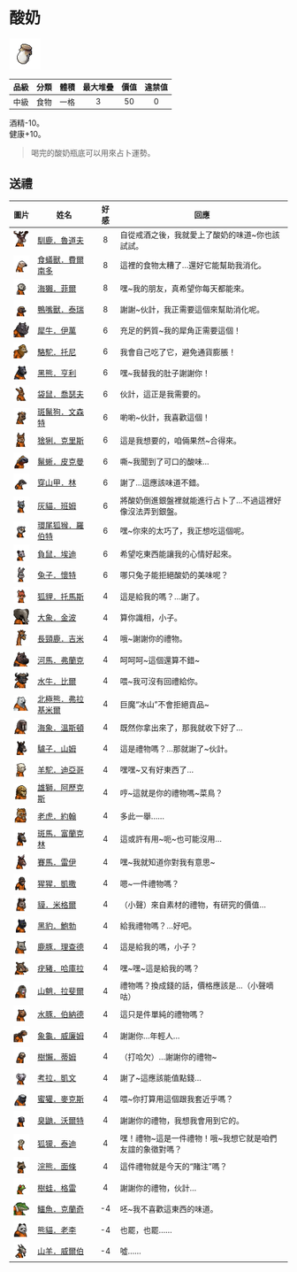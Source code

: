 # 酸奶

![img](images/item_pic_SN.png)

|品級|分類|體積|最大堆疊|價值|違禁值|
|:--:|:--:|:--:|:--:|:--:|:--:|
|中級|食物|一格|3|50|0|

酒精-10。\
健康+10。

> 喝完的酸奶瓶底可以用來占卜運勢。

## 送禮

|圖片|姓名|好感|回應|
|:--:|--|:--:|--|
|![img](images/reindeer.png)|[馴鹿．魯道夫](馴鹿．魯道夫.md)|8|自從戒酒之後，我就愛上了酸奶的味道\~你也該試試。|
|![img](images/Anteater.png)|[食蟻獸．費爾南多](食蟻獸．費爾南多.md)|8|這裡的食物太糟了…還好它能幫助我消化。|
|![img](images/SeaOtter.png)|[海獺．菲爾](海獺．菲爾.md)|8|嘿\~我的朋友，真希望你每天都能來。|
|![img](images/platypus.png)|[鴨嘴獸．泰瑞](鴨嘴獸．泰瑞.md)|8|謝謝\~伙計，我正需要這個來幫助消化呢。|
|![img](images/rhinoceros.png)|[犀牛．伊萬](犀牛．伊萬.md)|6|充足的鈣質\~我的犀角正需要這個！|
|![img](images/camel.png)|[駱駝．托尼](駱駝．托尼.md)|6|我會自己吃了它，避免通貨膨脹！|
|![img](images/BlackBear.png)|[黑熊．亨利](黑熊．亨利.md)|6|嘿\~我替我的肚子謝謝你！|
|![img](images/kangaroo.png)|[袋鼠．喬瑟夫](袋鼠．喬瑟夫.md)|6|伙計，這正是我需要的。|
|![img](images/SpottedHyaena.png)|[斑鬣狗．文森特](斑鬣狗．文森特.md)|6|喲喲\~伙計，我喜歡這個！|
|![img](images/Lynx.png)|[猞猁．克里斯](猞猁．克里斯.md)|6|這是我想要的，咱倆果然\~合得來。|
|![img](images/MarineIguana.png)|[鬣蜥．皮克曼](鬣蜥．皮克曼.md)|6|嘶\~我聞到了可口的酸味…|
|![img](images/pangolin.png)|[穿山甲．林](穿山甲．林.md)|6|謝了…這應該味道不錯。|
|![img](images/cat.png)|[灰貓．班姆](灰貓．班姆.md)|6|將酸奶倒進銀盤裡就能進行占卜了…不過這裡好像沒法弄到銀盤。|
|![img](images/RingTailedLemur.png)|[環尾狐猴．羅伯特](環尾狐猴．羅伯特.md)|6|嘿\~你來的太巧了，我正想吃這個呢。|
|![img](images/Possum.png)|[負鼠．埃迪](負鼠．埃迪.md)|6|希望吃東西能讓我的心情好起來。|
|![img](images/rabbit.png)|[兔子．懷特](兔子．懷特.md)|6|哪只兔子能拒絕酸奶的美味呢？|
|![img](images/fox.png)|[狐貍．托馬斯](狐貍．托馬斯.md)|4|這是給我的嗎？…謝了。|
|![img](images/elephant.png)|[大象．金波](大象．金波.md)|4|算你識相，小子。|
|![img](images/giraffe.png)|[長頸鹿．吉米](長頸鹿．吉米.md)|4|哦\~謝謝你的禮物。|
|![img](images/hippopotamus.png)|[河馬．弗蘭克](河馬．弗蘭克.md)|4|呵呵呵\~這個還算不錯\~|
|![img](images/AfricanBuffalo.png)|[水牛．比爾](水牛．比爾.md)|4|喂\~我可沒有回禮給你。|
|![img](images/PolarBear.png)|[北極熊．弗拉基米爾](北極熊．弗拉基米爾.md)|4|巨魔“冰山”不會拒絕貢品\~|
|![img](images/walrus.png)|[海象．溫斯頓](海象．溫斯頓.md)|4|既然你拿出來了，那我就收下好了…|
|![img](images/donkey.png)|[驢子．山姆](驢子．山姆.md)|4|這是禮物嗎？…那就謝了\~伙計。|
|![img](images/Alpaca.png)|[羊駝．迪亞哥](羊駝．迪亞哥.md)|4|嘿嘿\~又有好東西了…|
|![img](images/lion.png)|[雄獅．阿歷克斯](雄獅．阿歷克斯.md)|4|哼\~這就是你的禮物嗎\~菜鳥？|
|![img](images/tiger.png)|[老虎．約翰](老虎．約翰.md)|4|多此一舉……|
|![img](images/zebra.png)|[斑馬．富蘭克林](斑馬．富蘭克林.md)|4|這或許有用\~呃\~也可能沒用…|
|![img](images/horse.png)|[賽馬．雷伊](賽馬．雷伊.md)|4|嘿\~我就知道你對我有意思\~|
|![img](images/chimpanzee.png)|[猩猩．凱撒](猩猩．凱撒.md)|4|嗯\~一件禮物嗎？|
|![img](images/tapir.png)|[貘．米格爾](貘．米格爾.md)|4|（小聲）來自素材的禮物，有研究的價值…|
|![img](images/BlackPanther.png)|[黑豹．鮑勃](黑豹．鮑勃.md)|4|給我禮物嗎？…好吧。|
|![img](images/DeerDolphin.png)|[鹿豚．理查德](鹿豚．理查德.md)|4|這是給我的嗎，小子？|
|![img](images/Warthog.png)|[疣豬．哈庫拉](疣豬．哈庫拉.md)|4|嘿\~嘿\~這是給我的嗎？|
|![img](images/Mandrill.png)|[山魈．拉斐爾](山魈．拉斐爾.md)|4|禮物嗎？換成錢的話，價格應該是…（小聲嘀咕）|
|![img](images/Capybara.png)|[水豚．伯納德](水豚．伯納德.md)|4|這只是件單純的禮物嗎？|
|![img](images/Tortoise.png)|[象龜．威廉姆](象龜．威廉姆.md)|4|謝謝你…年輕人…|
|![img](images/sloth.png)|[樹懶．蒂姆](樹懶．蒂姆.md)|4|（打哈欠）…謝謝你的禮物\~|
|![img](images/Koala.png)|[考拉．凱文](考拉．凱文.md)|4|謝了\~這應該能值點錢…|
|![img](images/HoneyBadger.png)|[蜜獾．麥克斯](蜜獾．麥克斯.md)|4|喂\~你打算用這個跟我套近乎嗎？|
|![img](images/skunk.png)|[臭鼬．沃爾特](臭鼬．沃爾特.md)|4|謝謝你的禮物，我想我會用到它的。|
|![img](images/meerkat.png)|[狐獴．泰迪](狐獴．泰迪.md)|4|嘿！禮物\~這是一件禮物！哦\~我想它就是咱們友誼的象徵對嗎？|
|![img](images/Raccoon.png)|[浣熊．面條](浣熊．面條.md)|4|這件禮物就是今天的“賭注”嗎？|
|![img](images/Treefrog.png)|[樹蛙．格雷](樹蛙．格雷.md)|4|謝謝你的禮物，伙計…|
|![img](images/crocodile.png)|[鱷魚．克蘭奇](鱷魚．克蘭奇.md)|-4|呸\~我不喜歡這東西的味道。|
|![img](images/panda.png)|[熊貓．老李](熊貓．老李.md)|-4|也罷，也罷……|
|![img](images/goat.png)|[山羊．威爾伯](山羊．威爾伯.md)|-4|噓……|

